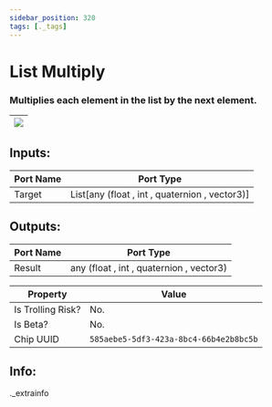 ```yaml
---
sidebar_position: 320
tags: [._tags]
---
```


# List Multiply


### Multiplies each element in the list by the next element.

| ![](https://images-ext-2.discordapp.net/external/MPmIaQzlEPmgGWlgi-WxBBXt0Bjv_zWPkg1y1f_sy3s/https/www.recroomcircuits.com/image/circuit/absolute-value?width=206&height=108) |
|-----|

## Inputs:
| Port Name | Port Type |
|-----------|-----------|
| Target | List[any (float , int , quaternion , vector3)] |

## Outputs:
| Port Name | Port Type |
|-----------|-----------|
| Result | any (float , int , quaternion , vector3) | 

| Property  | Value |
|-------------------|-----------|
| Is Trolling Risk? | No. |
| Is Beta? | No. |
| Chip UUID | `585aebe5-5df3-423a-8bc4-66b4e2b8bc5b` |

## Info:
._extrainfo